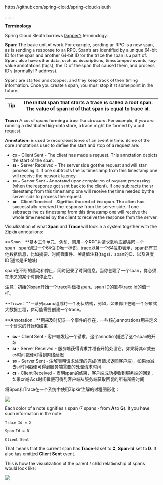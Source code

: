 https:\/\/github.com\/spring-cloud\/spring-cloud-sleuth

.......

**Terminology**

Spring Cloud Sleuth borrows [Dapper’s](http://research.google.com/pubs/pub36356.html) terminology.

**Span:** The basic unit of work. For example, sending an RPC is a new span, as is sending a response to an RPC. Span’s are identified by a unique 64-bit ID for the span and another 64-bit ID for the trace the span is a part of. Spans also have other data, such as descriptions, timestamped events, key-value annotations \(tags\), the ID of the span that caused them, and process ID’s \(normally IP address\).

Spans are started and stopped, and they keep track of their timing information. Once you create a span, you must stop it at some point in the future.

| Tip | The initial span that starts a trace is called a root span. The value of span id of that span is equal to trace id. |
| --- | --- |

**Trace:** A set of spans forming a tree-like structure. For example, if you are running a distributed big-data store, a trace might be formed by a put request.

**Annotation:** is used to record existence of an event in time. Some of the core annotations used to define the start and stop of a request are:

* **cs** - Client Sent - The client has made a request. This annotation depicts the start of the span.
* **sr** - Server Received - The server side got the request and will start processing it. If one subtracts the cs timestamp from this timestamp one will receive the network latency.
* **ss** - Server Sent - Annotated upon completion of request processing \(when the response got sent back to the client\). If one subtracts the sr timestamp from this timestamp one will receive the time needed by the server side to process the request.
* **cr** - Client Received - Signifies the end of the span. The client has successfully received the response from the server side. If one subtracts the cs timestamp from this timestamp one will receive the whole time needed by the client to receive the response from the server.

Visualization of what **Span** and **Trace** will look in a system together with the Zipkin annotations:

**Span：**基本工作单元，例如，调用一个RPC从请求到响应都是同一个span，span通过一个64位ID唯一标识，trace以另一个64位ID表示，span还有其他数据信息，比如摘要、时间戳事件、关键值注释\(tags\)、span的ID、以及进度ID\(通常是IP地址\)

span在不断的启动和停止，同时记录了时间信息，当你创建了一个span，你必须在未来的某个时刻停止它。

注意：初始的span开始一个trace叫做根span。span ID的值与trace Id的值一样。

**Trace：**一系列spans组成的一个树状结构，例如，如果你正在跑一个分布式大数据工程，你可能需要创建一个trace。

**Annotation：**用来及时记录一个事件的存在，一些核心annotations用来定义一个请求的开始和结束

* **cs** - Client Sent - 客户端发起一个请求，这个annotion描述了这个span的开始
* **sr** - Server Received - 服务端获得请求并准备开始处理它，如果将其sr减去cs时间戳便可得到网络延迟
* **ss** - Server Sent - 注解表明请求处理的完成\(当请求返回客户端\)，如果ss减去sr时间戳便可得到服务端需要的处理请求时间
* **cr** - Client Received - 表明span的结束，客户端成功接收到服务端的回复，如果cr减去cs时间戳便可得到客户端从服务端获取回复的所有所需时间

将Span和Trace在一个系统中使用Zipkin注解的过程图形化：

![](https://raw.githubusercontent.com/spring-cloud/spring-cloud-sleuth/master/docs/src/main/asciidoc/images/trace-id.png)

Each color of a note signifies a span \(7 spans - from **A** to **G**\). If you have such information in the note:

`Trace Id = X`

`Span Id = D`

`Client Sent`

That means that the current span has **Trace-Id** set to **X**, **Span-Id** set to **D**. It also has emitted **Client Sent** event.

This is how the visualization of the parent \/ child relationship of spans would look like:

![](https://raw.githubusercontent.com/spring-cloud/spring-cloud-sleuth/master/docs/src/main/asciidoc/images/parents.png)

